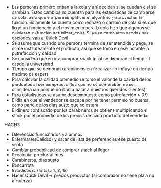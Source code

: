 - Las personas primero entran a la cola y ahí deciden si se quedan o si se cambian. Estos cambios no cuentan para las estadísticas de cambiarse de cola, sino que era para simplificar el algoritmo y aprovechar la función. Solamente se cuenta como rechazo o cambio de cola si es que llegó un funcionario y el movimiento para la cola hizo que algunos se quisieran ir (función actualizar_cola). Si ya se cambiaron a todas sus opciones, van al Quick Devil
- Se asume que cuando una persona termina de ser atendida y paga, se come instanteamente el producto, asi que se toma en ese instante la putrefaccion y calidad
- Se considera que en ir a comprar snack igual se demoran el tiempo T desde la universidad
- Tiempo que se demoran carabineros en fiscalizar no influye en tiempo maximo de espera
- Para calcular la calidad promedio se tomo el valor de la calidad de los productos al ser comprados (los que no se compraban no se consideraban porque no iban a parar a nuestros queridos clientes)
- Para estadísticas se asume descompuesto como putrefacción > 0.9
- El día en que el vendedor se escapa por no tener permiso no cuenta como parte de los dias susto que no estará
- El dinero confiscado por los carabineros se obtiene multiplicando el stock por el promedio de los precios de cada producto del vendedor

HACER:
- Diferencias funcionarios y alumnos
- Enfermarse(Calidad) y sacar de lista de preferencias ese puesto de venta
- Cambiar probabilidad de comprar snack al llegar
- Recalcular precios al mes
- Carabineros, dias susto
- Bancarrota
- Estadísticas (falta la 1, 3, 15)
- Hacer Quick Devil -> precios productos (si comprador no tiene plata no almuerza)